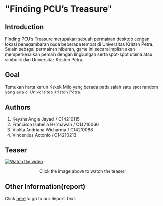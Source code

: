 # "Finding PCU’s Treasure"

## Introduction

Finding PCU’s Treasure merupakan sebuah permainan desktop dengan lokasi penggambaran pada beberapa tempat di Universitas Kristen Petra. Selain sebagai permainan hiburan, game ini secara implisit akan memperkenalkan pemain dengan  lingkungan serta spot-spot utama atau simbolik dari Universitas Kristen Petra.

## Goal

Temukan harta karun Kakek Milo yang berada pada salah satu spot random yang ada di Universitas Kristen Petra.

## Authors
1. Keysha Angie Jayadi / C14210115
2. Francisca Isabella Hermawan / C14210066
3. Violita Andriana Widharma / C14210088
4. Vincentius Actonio / C14210213


## Teaser
[![Watch the video](https://img.youtube.com/vi/9brgHDgB9tY/hqdefault.jpg)](https://youtu.be/9brgHDgB9tY)
<p align="center">Click the image above to watch the teaser!</p>



## Other Information(report)
Click [here](https://docs.google.com/document/d/1MM9ZrK75Qe8H89BVhoFOZfwl9Ym8lXtiAsmfD2bMh0k/edit?usp=share_link) to go to our Report Text. 






